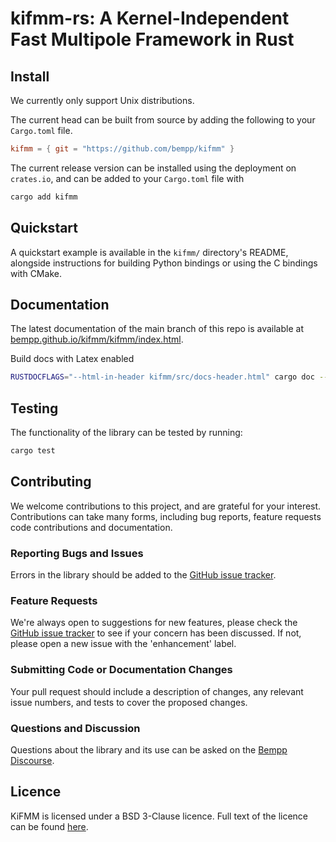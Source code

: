 # kifmm-rs: A Kernel-Independent Fast Multipole Framework in Rust

## Install

We currently only support Unix distributions.

The current head can be built from source by adding the following to your `Cargo.toml` file.


```toml
kifmm = { git = "https://github.com/bempp/kifmm" }
```

The current release version can be installed using the deployment on `crates.io`, and can be added to your `Cargo.toml` file with

```bash
cargo add kifmm
```

## Quickstart

A quickstart example is available in the `kifmm/` directory's README, alongside instructions for building Python bindings or using the C bindings with CMake.

## Documentation
The latest documentation of the main branch of this repo is available at [bempp.github.io/kifmm/kifmm/index.html](https://bempp.github.io/kifmm/kifmm/index.html).

Build docs with Latex enabled

```bash
RUSTDOCFLAGS="--html-in-header kifmm/src/docs-header.html" cargo doc --no-deps
```

## Testing
The functionality of the library can be tested by running:
```bash
cargo test
```

## Contributing

We welcome contributions to this project, and are grateful for your interest. Contributions can take many forms, including bug reports, feature requests code contributions and documentation.

### Reporting Bugs and Issues

Errors in the library should be added to the [GitHub issue tracker](https://github.com/bempp/kifmm/issues).

### Feature Requests

We're always open to suggestions for new features, please check the [GitHub issue tracker](https://github.com/bempp/kifmm/issues) to see if your concern has been discussed. If not, please open a new issue with the 'enhancement' label.


### Submitting Code or Documentation Changes

Your pull request should include a description of changes, any relevant issue numbers, and tests to cover the proposed changes.

### Questions and Discussion

Questions about the library and its use can be asked on the [Bempp Discourse](https://bempp.discourse.group).


## Licence
KiFMM is licensed under a BSD 3-Clause licence. Full text of the licence can be found [here](LICENSE.md).
